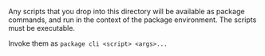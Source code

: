 Any scripts that you drop into this directory will be available as package commands, and run in the context 
of the package environment. The scripts must be executable. 

Invoke them as `package cli <script> <args>...`

